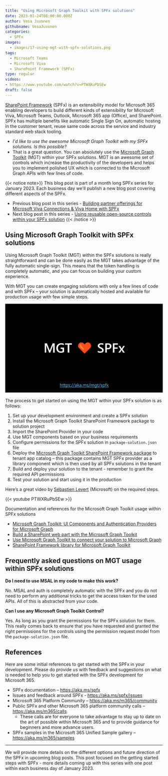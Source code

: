 ```yaml
---
title: "Using Microsoft Graph Toolkit with SPFx solutions"
date: 2023-01-24T08:00:00.000Z
author: Vesa Juvonen
githubname: VesaJuvonen
categories:
  - SPFx
images:
  - images/17-using-mgt-with-spfx-solutions.png
tags:
  - Microsoft Teams
  - Microsoft Viva
  - SharePoint Framework (SPFx)
type: regular
videos:
- https://www.youtube.com/watch?v=PTWXRuPbSEw
draft: false
---
```


[SharePoint Framework](https://aka.ms/spfx) (SPFx) is an extensibility model for Microsoft 365 enabling developers to build different kinds of extensibility for Microsoft Viva, Microsoft Teams, Outlook, Microsoft 365 app (Office), and SharePoint. SPFx has multiple benefits like automatic Single Sign On, automatic hosting in the customer tenant, reuse same code across the service and industry standard web stack tooling.

-	*I'd like to use the awesome Microsoft Graph Toolkit with my SPFx solutions. Is this possible?*
-	That is a great question. You can absolutely use the [Microsoft Graph Toolkit](https://aka.ms/mgt) (MGT) within your SPFx solutions. MGT is an awesome set of controls which increase the productivity of the developers and helps you to implement polished UX which is connected to the Microsoft Graph APIs with few lines of code.

{{< notice note>}}
This blog post is part of a month long SPFx series for January 2023. Each business day we'll publish a new blog post covering different aspects of the SPFx.

* Previous blog post in this series - [Building partner offerings for Microsoft Viva Connections & Viva Home with SPFx](https://pnp.github.io/blog/post/spfx-16-building-partner-offerings-for-viva-spfx/)
* Next blog post in this series - [Using reusable open-source controls within your SPFx solution](https://pnp.github.io/blog/post/spfx-18-reusable-open-source-controls-spfx/)
{{< /notice >}}

## Using Microsoft Graph Toolkit with SPFx solutions

Using Microsoft Graph Toolkit (MGT) within the SPFx solutions is really straightforward and can be done easily as the MGT takes advantage of the fully automatic single-sign. This means that the token handling is completely automatic, and you can focus on building your custom experience.

With MGT you can create engaging solutions with only a few lines of code and with SPFx – your solution is automatically hosted and available for production usage with few simple steps.

![MGT loves SPFx](images/mgt-loves-spfx.png)

The process to get started on using the MGT within your SPFx solution is as follows:

1. Set up your development environment and create a SPFx solution
2. Install the Microsoft Graph Toolkit SharePoint Framework package to solution project
3. Import the SharePoint Provider in your code
4. Use MGT components based on your business requirements
5. Configure permissions for the SPFx solution in `package-solution.json` file
6. Deploy the [Microsoft Graph Toolkit SharePoint Framework package](https://learn.microsoft.com/graph/toolkit/get-started/mgt-spfx) to tenant app catalog – this package contains MGT SPFx provider as a library component which is then used by all SPFx solutions in the tenant
7. Build and deploy your solution to the tenant - remember to grant the required API permissions
8. Test your solution and start using it in the production

Here’s a great video by [Sébastien Levert](https://twitter.com/sebastienlevert) (Microsoft) on the required steps.

{{< youtube PTWXRuPbSEw >}}

Documentation and references for the Microsoft Graph Toolkit usage within SPFx solutions

- [Microsoft Graph Toolkit: UI Components and Authentication Providers for Microsoft Graph ](https://aka.ms/mgt/docs)
- [Build a SharePoint web part with the Microsoft Graph Toolkit](https://learn.microsoft.com/sharepoint/dev/spfx/web-parts/get-started/build-web-part-microsoft-graph-toolkit)
- [Use Microsoft Graph Toolkit to connect your solution to Microsoft Graph](https://learn.microsoft.com/sharepoint/dev/spfx/use-microsoft-graph-toolkit)
- [SharePoint Framework library for Microsoft Graph Toolkit ](https://learn.microsoft.com/graph/toolkit/get-started/mgt-spfx)

## Frequently asked questions on MGT usage within SPFx solutions

**Do I need to use MSAL in my code to make this work?**

No. MSAL and auth is completely automatic with the SPFx and you do not need to perform any additional tricks to get the access token for the used APIs. All of this is abstracted from your code.

**Can I use any Microsoft Graph Toolkit Control?**

Yes. As long as you grant the permissions for the SPFx solution for them. This really comes back to ensure that you have requested and granted the right permissions for the controls using the permission request model from the `package-solution.json` file.

## References

Here are some initial references to get started with the SPFx in your development. Please do provide us with feedback and suggestions on what is needed to help you to get started with the SPFx development for Microsoft 365.

-	SPFx documentation – https://aka.ms/spfx
-	Issues and feedback around SPFx - https://aka.ms/spfx/issues
-	Microsoft 365 Platform Community – https://aka.ms/m365/community
-	Public SPFx and other Microsoft 365 platform community calls – https://aka.ms/m365/calls
    - These calls are for everyone to take advantage to stay up to date on the art of possible within Microsoft 365 and to provide guidance for beginners and more advance users.
-	SPFx samples in the Microsoft 365 Unified Sample gallery – https://aka.ms/m365/samples

- - -

We will provide more details on the different options and future direction of the SPFx in upcoming blog posts. This post focused on the getting started steps with SPFx - more details coming up with this series with one post within each business day of January 2023.
